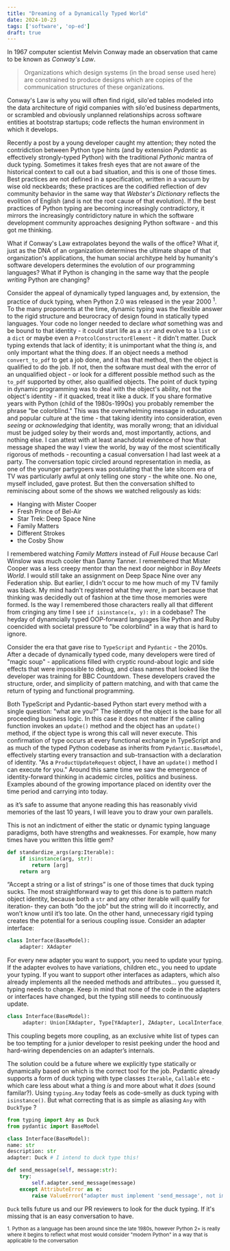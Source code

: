 ```yaml
---
title: "Dreaming of a Dynamically Typed World"
date: 2024-10-23
tags: ['software', 'op-ed']
draft: true
---
```

In 1967 computer scientist Melvin Conway made an observation that came to be known as _Conway's Law_.
> Organizations which design systems (in the broad sense used here) are constrained to produce designs which are copies of the communication structures of these organizations.

Conway's Law is why you will often find rigid, silo'ed tables modeled into the data architecture of rigid companies with silo'ed business departments, or scrambled and obviously unplanned relationships across software entities at bootstrap startups; code reflects the human environment in which it develops.

Recently a post by a young developer caught my attention; they noted the contridiction between Python type hints (and by extension _Pydantic_ as effectively strongly-typed Python) with the traditional _Pythonic_ mantra of duck typing. Sometimes it takes fresh eyes that are not aware of the historical context to call out a bad situation, and this is one of those times. Best practices are not defined in a specification, written in a vacuum by wise old neckbeards; these practices are the codified reflection of dev community behavior in the same way that _Webster's Dictionary_ reflects the evolition of English (and is not the root cause of that evolution). If the best practices of Python typing are becoming increasingly contradictory, it mirrors the increasingly contridictory nature in which the software development community approaches designing Python software - and this got me thinking. 

What if Conway's Law extrapolates beyond the walls of the office? What if, just as the DNA of an organization determines the ultimate shape of that organization's applications, the human social architype held by humanity's software developers determines the evolution of our programming languages? What if Python is changing in the same way that the people _writing_ Python are changing? 

Consider the appeal of dynamically typed languages and, by extension, the practice of duck typing, when Python 2.0 was released in the year 2000 <sup>1</sup>. 
To the many proponents at the time, dynamic typing was the flexible answer to the rigid structure and beurocracy of design found in statically typed languages. Your code no longer needed to declare _what_ something was and be bound to that identity - it could start life as a `str` and evolve to a `list` or a `dict` or maybe even a `ProtcolConstructorElement` - it didn't matter. Duck typing extends that lack of identity; it is unimportant what the thing _is_, and only important what the thing _does_. If an object needs a method `convert_to_pdf` to get a job done, and it has that method, then the object is qualified to do the job. If not, then the software must deal with the error of an unqualified object - or look for a different possible method such as the `to_pdf` supported by other, also qualified objects. The point of duck typing in dynamic programming was to deal with the object's ability, not the object's identity - if it quacked, treat it like a duck. 
If you share formative years with Python (child of the 1980s-1990s) you probably remember the phrase "be colorblind." This was the overwhelming message in education and popular culture at the time - that taking identity into consideration, even _seeing_ or _acknowledging_ that identity, was morally wrong; that an idividual must be judged soley by their words and, most importantly, actions, and nothing else. I can attest with at least anachdotal evidence of how that message shaped the way I view the world, by way of the most scientifically rigorous of methods - recounting a casual conversation I had last week at a party. The conversation topic circled around representation in media, as one of the younger partygoers was postulating that the late sitcom era of TV was particularly awful at only telling one story - the white one. No one, myself included, gave protest. But then the conversation shifted to reminiscing about some of the shows we watched religously as kids:
 
* Hanging with Mister Cooper
* Fresh Prince of Bel-Air
* Star Trek: Deep Space Nine
* Family Matters
* Different Strokes
* the Cosby Show 

I remembered watching _Family Matters_ instead of _Full House_ because Carl Winslow was much cooler than Danny Tanner. I remembered that Mister Cooper was a less creepy mentor than the next door neighbor in _Boy Meets World_. I would still take an assignment on Deep Space Nine over any Federation ship. But earlier, I didn't occur to me how much of my TV family was black. My mind hadn't registered what they _were_, in part because that thinking was decidedly out of fashion at the time those memories were formed. Is the way I remembered those characters really all that different from cringing any time I see `if isinstance(x, y):`  in a codebase? The heyday of dynamcially typed OOP-forward languages like Python and Ruby coencided with societal pressure to "be colorblind" in a way that is hard to ignore.

Consider the era that gave rise to `TypeScript` and `Pydantic` - the 2010s. After a decade of dynamically typed code, many developers were tired of "magic soup" - applications filled with cryptic round-about logic and side effects that were impossible to debug, and class names that looked like the developer was training for BBC Countdown. These developers craved the structure, order, and simplicity of pattern matching, and with that came the return of typing and functional programming. 

Both TypeScript and Pydantic-based Python start every method with a single question: "what are you?" The identity of the object is the base for all proceeding business logic. In this case it does not matter if the calling function invokes an `update()` method and the object has an `update()` method, if the object type is wrong this call will never execute. This confirmation of type occurs at every functional exchange in TypeScript and as much of the typed Python codebase as inherits from `Pydantic.BaseModel`, effectively starting every transaction and sub-transaction with a declaration of identity. "As a `ProductUpdateRequest` object, I have an `update()` method I can execute for you." 
Around this same time we saw the emergence of identity-forward thinking in academic circles, politics and business. Examples abound of the growing importance placed on identity over the time period and carrying into today. 

as it’s safe to assume that anyone reading this has reasonably vivid memories of the last 10 years, I will leave you to draw your own parallels.

 This is not an indictment of either the static or dynamic typing language paradigms, both have strengths and weaknesses. For example, how many times have you written this little gem? 
 ```python
 def standardize_args(arg:Iterable):
     if isinstance(arg, str):
         return [arg]
     return arg
```

 “Accept a string or a list of strings” is one of those times that duck typing sucks. The most straightforward way to get this done is to pattern match object identity, because both a `str` and any other iterable will qualify for iteration- they can both “do the job” but the string will do it incorrectly, and won’t know until it’s too late. On the other hand, unnecessary rigid typing creates the potential for a serious coupling issue. Consider an adapter interface: 
```python
class Interface(BaseModel):
    adapter: XAdapter
```
 For every new adapter you want to support, you need to update your typing. If the adapter evolves to have variations, children etc., you need to update your typing. If you want to support other interfaces as adapters, which also already implements all the needed methods and attributes… you guessed it, typing needs to change. Keep in mind that none of the code in the adapters or interfaces have changed, but the typing still needs to continuously update. 
```python
class Interface(BaseModel):
	 adapter: Union[XAdapter, Type[YAdapter], ZAdapter, LocalInterface, Type[ExternalInterface] # this goes on, and on, and on...
```
 This coupling begets more coupling, as an exclusive white list of types can be too tempting for a junior developer to resist peeking under the hood and hard-wiring dependencies on an adapter’s internals. 

The solution could be a future where we explicitly type statically or dynamically based on which is the correct tool for the job. Pydantic already supports a form of duck typing with type classes `Iterable`, `Callable`  etc - which care less about what a thing _is_ and more about what it _does_ (sound familar?). Using `typing.Any` today feels as code-smelly as duck typing with `isinstance()`.  But what correcting that is as simple as aliasing `Any` with `DuckType` ?
```python
from typing import Any as Duck
from pydantic import BaseModel

class Interface(BaseModel):
name: str
description: str
adapter: Duck # I intend to duck type this!

def send_message(self, message:str): 
    try: 
	    self.adapter.send_message(message) 
    except AttributeError as e:
        raise ValueError("adapter must implement 'send_message', not implemented in adapter %s", self.adapter) from e
```
`Duck` tells future us and our PR reviewers to look for the duck typing. If it's missing that is an easy conversation to have. 


<sub>1. Python as a language has been around since the late 1980s, however Python 2+ is really where it begins to reflect what most would consider "modern Python" in a way that is applicable to the conversation</sub>
<!--stackedit_data:
eyJoaXN0b3J5IjpbMjEwNDgzMTU2OSw1OTcxODc0MTIsLTE3Nj
Q3NTQzMDIsMTkxNzM2NDI3NCwtNzQ1OTk3Mzg2LC02NDY1NzA0
ODMsMTkxMTE1ODkzNywtNDcxOTg1NjQzLDQzNzM0MzA2MSwtMz
k5NzI0NDMzLC0xMTU2ODc0MDcwLC0xMzQ4ODg1MjA0LC0yMTc1
Njc2NTQsMTczMjk3MDA1NCwyMDE2NjEyMjU0LDIwMTY2MTIyNT
QsNTc2NjQ3ODkwLC02OTM2MDc2MTAsMTA5MDU1MDIzOF19
-->